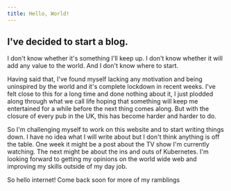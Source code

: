 ```yaml
---
title: Hello, World!
---
```

## I've decided to start a blog.

I don't know whether it's something I'll keep up. I don't know whether it will add any value to the world. And I don't know where to start.

Having said that, I've found myself lacking any motivation and being uninspired by the world and it's complete lockdown in recent weeks. I've felt close to this for a long time and done nothing about it, I just plodded along through what we call life hoping that something will keep me entertained for a while before the next thing comes along. But with the closure of every pub in the UK, this has become harder and harder to do.

So I'm challenging myself to work on this website and to start writing things down. I have no idea what I will write about but I don't think anything is off the table. One week it might be a post about the TV show I'm currently watching. The next might be about the ins and outs of Kubernetes. I'm looking forward to getting my opinions on the world wide web and improving my skills outside of my day job.

So hello internet! Come back soon for more of my ramblings